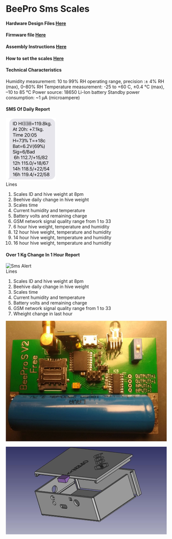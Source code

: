 # BeePro Sms Scales
#### Hardware Design Files [Here](/Hardware)
#### Firmware file [Here](/firmware)
#### Assembly Instructions [Here](/AssemblyInstructions.md)
#### How to set the scales [Here](/Settings.md)

#### Technical Characteristics
Humidity measurement: 10 to 99% RH operating range, precision :± 4% RH (max), 0–80% RH
Temperature measurement: -25 to +60 C, ±0.4 °C (max), –10 to 85 °C
Power source: 18650 Li-Ion battery
Standby power consumption: ~1 µA (microampere)

#### SMS Of Daily Report
![Sms](/images/sms.png)     
Lines
1. Scales ID and hive weight at 8pm
2. Beehive daily change in hive weight
3. Scales time
4. Current humidity and temperature
5. Battery volts and remaining charge
6. GSM network signal quality range from 1 to 33
7. 6 hour hive weight, temperature and humidity
8. 12 hour hive weight, temperature and humidity
9. 14 hour hive weight, temperature and humidity
10. 16 hour hive weight, temperature and humidity

#### Over 1 Kg Change In 1 Hour Report
![Sms Alert](/images/smsAlert.png)   
Lines
1. Scales ID and hive weight at 8pm
2. Beehive daily change in hive weight
3. Scales time
4. Current humidity and temperature
5. Battery volts and remaining charge
6. GSM network signal quality range from 1 to 33
7. Wheight change in last hour

![SmsScales](/images/pcb.jpg)

![3d Model](/images/Case.jpeg)
